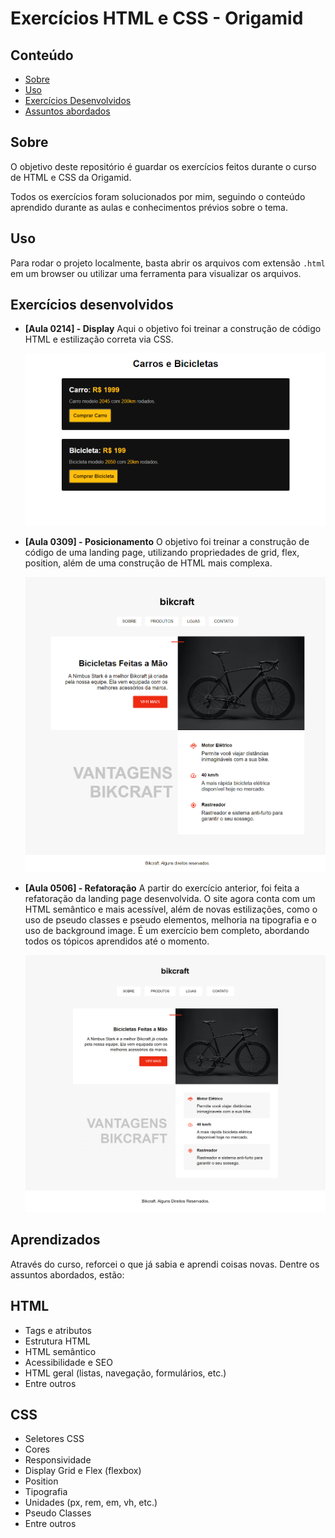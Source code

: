 # Exercícios HTML e CSS - Origamid

## Conteúdo

- [Sobre](#sobre)
- [Uso](#uso)
- [Exercícios Desenvolvidos](#exercicios)
- [Assuntos abordados](#aprendizados)

## Sobre <a name = "sobre"></a>

O objetivo deste repositório é guardar os exercícios feitos durante o curso de HTML e CSS da Origamid.

Todos os exercícios foram solucionados por mim, seguindo o conteúdo aprendido durante as aulas e conhecimentos prévios sobre o tema.

## Uso <a name = "uso"></a>

Para rodar o projeto localmente, basta abrir os arquivos com extensão `.html` em um browser ou utilizar uma ferramenta para visualizar os arquivos.

## Exercícios desenvolvidos <a name = "exercicios"></a>

- **[Aula 0214] - Display**
  Aqui o objetivo foi treinar a construção de código HTML e estilização correta via CSS.

  ![Imagem exercício display](/0214-exercicio-display/exercicio-display.png)

- **[Aula 0309] - Posicionamento**
  O objetivo foi treinar a construção de código de uma landing page, utilizando propriedades de grid, flex, position, além de uma construção de HTML mais complexa.

  ![Imagem exercício posicionamento](/0309-exercicio-posicionamento/exercicio-posicionamento.png)

- **[Aula 0506] - Refatoração**
  A partir do exercício anterior, foi feita a refatoração da landing page desenvolvida. O site agora conta com um HTML semântico e mais acessível, além de novas estilizações, como o uso de pseudo classes e pseudo elementos, melhoria na tipografia e o uso de background image. É um exercício bem completo, abordando todos os tópicos aprendidos até o momento.

  ![Imagem exercício refatoração](/0506-exercicio-refatoracao/exercicio-refatoracao.png)

## Aprendizados <a name = "aprendizados"></a>

Através do curso, reforcei o que já sabia e aprendi coisas novas. Dentre os assuntos abordados, estão:

## HTML

- Tags e atributos
- Estrutura HTML
- HTML semântico
- Acessibilidade e SEO
- HTML geral (listas, navegação, formulários, etc.)
- Entre outros

## CSS

- Seletores CSS
- Cores
- Responsividade
- Display Grid e Flex (flexbox)
- Position
- Tipografia
- Unidades (px, rem, em, vh, etc.)
- Pseudo Classes
- Entre outros
